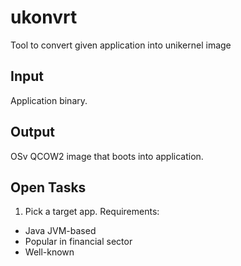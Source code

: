 # ukonvrt
Tool to convert given application into unikernel image

## Input

Application binary.

## Output

OSv QCOW2 image that boots into application.

## Open Tasks

1. Pick a target app. Requirements:
- Java JVM-based
- Popular in financial sector
- Well-known

